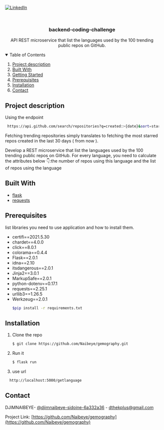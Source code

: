 <!--
*** Thanks for checking out the Best-README-Template. If you have a suggestion
*** that would make this better, please fork the repo and create a pull request
*** or simply open an issue with the tag "enhancement".
*** Thanks again! Now go create something AMAZING! :D
-->



<!-- PROJECT SHIELDS -->
<!--
*** I'm using markdown "reference style" links for readability.
*** Reference links are enclosed in brackets [ ] instead of parentheses ( ).
*** See the bottom of this document for the declaration of the reference variables
*** for contributors-url, forks-url, etc. This is an optional, concise syntax you may use.
*** https://www.markdownguide.org/basic-syntax/#reference-style-links
-->
[![LinkedIn][linkedin-shield]][linkedin-url]



<!-- PROJECT LOGO -->
<br />
<p align="center">
  <h3 align="center">backend-coding-challenge</h3>

  <p align="center">
    API REST microservice that list the languages used by the 100 trending public repos on GitHub.
  </p>
</p>



<!-- TABLE OF CONTENTS -->
<details open="open">
  <summary>Table of Contents</summary>
  <ol>
    <li>
      <a href="#project-description">Project description</a>
     </li>
     <li><a href="#built-with">Built With</a></li>
    <li>
      <a href="#getting-started">Getting Started</a>
    </li>
    <li><a href="#prerequisites">Prerequisites</a></li>
    <li><a href="#installation">Installation</a></li>
    <li><a href="#contact">Contact</a></li>
  </ol>
</details>



<!-- PROJECT DESCRIPTION -->
## Project description
Using the endpoint 
``` sh
 https://api.github.com/search/repositories?q=created:>{date}&sort=stars&order=desc
```
Fetching trending repositories simply translates to fetching the most starred repos created in the last 30 days ( from now ).

Develop a REST microservice that list the languages used by the 100 trending public repos on GitHub. For every language, you need to calculate the attributes below 👇:the number of repos using this language and the list of repos using the language


<!-- BUILT WITH-->
## Built With
* [flask](https://flask.palletsprojects.com/en/2.0.x/)
* [requests](https://pypi.org/project/requests/)
<!-- PREREQUISITES -->
## Prerequisites

list libraries you need to use application and how to install them.
* certifi==2021.5.30
*  chardet==4.0.0
*  click==8.0.1
*  colorama==0.4.4
*  Flask==2.0.1
* idna==2.10
* itsdangerous==2.0.1
* Jinja2==3.0.1
* MarkupSafe==2.0.1
* python-dotenv==0.17.1
* requests==2.25.1
* urllib3==1.26.5
* Werkzeug==2.0.1
  ```sh
  $pip install -r requirements.txt
  ```

## Installation

1. Clone the repo
   ```sh
   $ git clone https://github.com/Naibeye/gemography.git
   ```
2. Run it
   ```sh
   $ flask run
   ```
3. use url 
 ```sh
   http://localhost:5000/getlanguage
   ```
  
<!-- CONTACT -->
## Contact

DJIMNAIBEYE- [@djimnaibeye-sidoine-6a332a36](https://www.linkedin.com/in/djimnaibeye-sidoine-6a332a36/) - dthekplus@gmail.com

Project Link: [https://github.com/Naibeye/gemography](https://github.com/Naibeye/gemography)




<!-- MARKDOWN LINKS & IMAGES -->
<!-- https://www.markdownguide.org/basic-syntax/#reference-style-links -->
[linkedin-shield]: https://img.shields.io/badge/-LinkedIn-black.svg?style=for-the-badge&logo=linkedin&colorB=555
[linkedin-url]: https://www.linkedin.com/in/djimnaibeye-sidoine-6a332a36/
